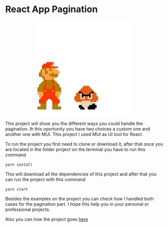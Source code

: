 # React App Pagination

<p align="center">
  <img src="./src/images/mario.gif
  " width="300">
</p>

This project will show you the different ways you could handle the pagination. Ih this oportunity you have two choices a custom one and another one with MUI. This project I used MUI as UI tool for React.

To run the project you first need to clone or download it, after that once you are located in the folder project on the terminal you have to run this command

```
yarn install
```

This will download all the dependencies of this project and after that you can run the project with this command

```
yarn start
```

Besides the examples on the project you can check how I handled both cases for the pagination part. I hope this help you in your personal or professional projects.

Also you can how the project goes [here]()